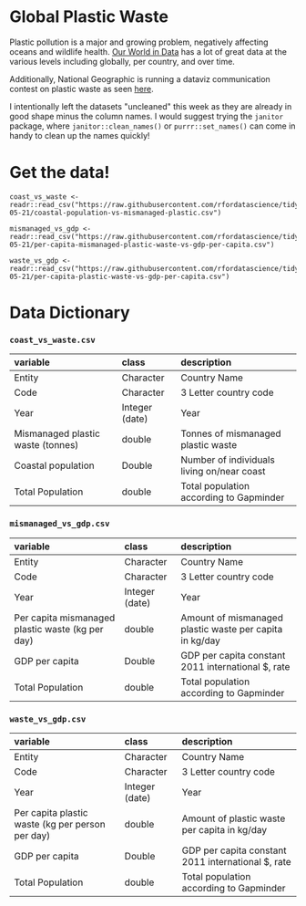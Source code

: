 # Global Plastic Waste

Plastic pollution is a major and growing problem, negatively affecting oceans and wildlife health. [Our World in Data](https://ourworldindata.org/plastic-pollution) has a lot of great data at the various levels including globally, per country, and over time. 

Additionally, National Geographic is running a dataviz communication contest on plastic waste as seen [here](https://t.co/OQHxuFyDTL).

I intentionally left the datasets "uncleaned" this week as they are already in good shape minus the column names. I would suggest trying the `janitor` package, where `janitor::clean_names()` or `purrr::set_names()` can come in handy to clean up the names quickly!
  
  # Get the data!
  
  ```
coast_vs_waste <- readr::read_csv("https://raw.githubusercontent.com/rfordatascience/tidytuesday/master/data/2019/2019-05-21/coastal-population-vs-mismanaged-plastic.csv")

mismanaged_vs_gdp <- readr::read_csv("https://raw.githubusercontent.com/rfordatascience/tidytuesday/master/data/2019/2019-05-21/per-capita-mismanaged-plastic-waste-vs-gdp-per-capita.csv")

waste_vs_gdp <- readr::read_csv("https://raw.githubusercontent.com/rfordatascience/tidytuesday/master/data/2019/2019-05-21/per-capita-plastic-waste-vs-gdp-per-capita.csv")
```

# Data Dictionary


### `coast_vs_waste.csv`

|variable             |class     |description |
  |:---|:---|:-----------|
  |Entity | Character | Country Name |
  | Code | Character | 3 Letter country code |
  | Year | Integer (date) | Year |
  | Mismanaged plastic waste (tonnes) | double | Tonnes of mismanaged plastic waste |
  | Coastal population | Double | Number of individuals living on/near coast |
  | Total Population | double | Total population according to Gapminder |
  
  
  ### `mismanaged_vs_gdp.csv`
  
  |variable             |class     |description |
  |:---|:---|:-----------|
  |Entity | Character | Country Name |
  | Code | Character | 3 Letter country code |
  | Year | Integer (date) | Year |
  | Per capita mismanaged plastic waste (kg per day) | double | Amount of mismanaged plastic waste per capita in kg/day |
  | GDP per capita | Double | GDP per capita constant 2011 international $, rate  |
  | Total Population | double | Total population according to Gapminder |
  
  ### `waste_vs_gdp.csv`
  
  |variable             |class     |description |
  |:---|:---|:-----------|
  |Entity | Character | Country Name |
  | Code | Character | 3 Letter country code |
  | Year | Integer (date) | Year |
  | Per capita plastic waste (kg per person per day) | double | Amount of  plastic waste per capita in kg/day |
  | GDP per capita | Double | GDP per capita constant 2011 international $, rate  |
  | Total Population | double | Total population according to Gapminder |
  
  